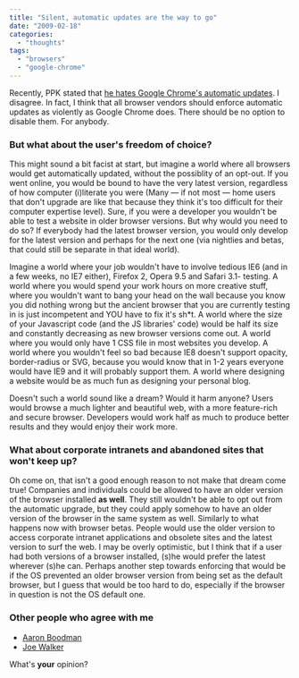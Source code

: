 ```yaml
---
title: "Silent, automatic updates are the way to go"
date: "2009-02-18"
categories: 
  - "thoughts"
tags: 
  - "browsers"
  - "google-chrome"
---
```


Recently, PPK stated that [he hates Google Chrome's automatic updates](http://www.quirksmode.org/blog/archives/2009/02/state_of_the_br.html#link4). I disagree. In fact, I think that all browser vendors should enforce automatic updates as violently as Google Chrome does. There should be no option to disable them. For anybody.

### But what about the user's freedom of choice?

This might sound a bit facist at start, but imagine a world where all browsers would get automatically updated, without the possiblity of an opt-out. If you went online, you would be bound to have the very latest version, regardless of how computer (i)literate you were (Many — if not most — home users that don't upgrade are like that because they think it's too difficult for their computer expertise level). Sure, if you were a developer you wouldn't be able to test a website in older browser versions. But why would you need to do so? If everybody had the latest browser version, you would only develop for the latest version and perhaps for the next one (via nightlies and betas, that could still be separate in that ideal world).

Imagine a world where your job wouldn't have to involve tedious IE6 (and in a few weeks, no IE7 either), Firefox 2, Opera 9.5 and Safari 3.1- testing. A world where you would spend your work hours on more creative stuff, where you wouldn't want to bang your head on the wall because you know you did nothing wrong but the ancient browser that you are currently testing in is just incompetent and YOU have to fix it's sh\*t. A world where the size of your Javascript code (and the JS libraries' code) would be half its size and constantly decreasing as new browser versions come out. A world where you would only have 1 CSS file in most websites you develop. A world where you wouldn't feel so bad because IE8 doesn't support opacity, border-radius or SVG, because you would know that in 1-2 years everyone would have IE9 and it will probably support them. A world where designing a website would be as much fun as designing your personal blog.

Doesn't such a world sound like a dream? Would it harm anyone? Users would browse a much lighter and beautiful web, with a more feature-rich and secure browser. Developers would work half as much to produce better results and they would enjoy their work more.

### What about corporate intranets and abandoned sites that won't keep up?

Oh come on, that isn't a good enough reason to not make that dream come true! Companies and individuals could be allowed to have an older version of the browser installed **as well**. They still wouldn't be able to opt out from the automatic upgrade, but they could apply somehow to have an older version of the browser in the same system as well. Similarly to what happens now with browser betas. People would use the older version to access corporate intranet applications and obsolete sites and the latest version to surf the web. I may be overly optimistic, but I think that if a user had both versions of a browser installed, (s)he would prefer the latest wherever (s)he can. Perhaps another step towards enforcing that would be if the OS prevented an older browser version from being set as the default browser, but I guess that would be too hard to do, especially if the browser in question is not the OS default one.

### Other people who agree with me[](http://www.aaronboodman.com/2009/01/update-fail.html)

- [Aaron Boodman](http://www.aaronboodman.com/2009/01/update-fail.html)
- [Joe Walker](http://directwebremoting.org/blog/joe/2009/02/04/undoable_silent_autoupdate.html)

What's **your** opinion?
